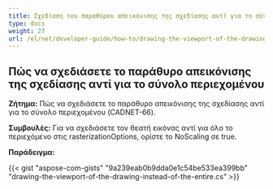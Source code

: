 ```yaml
---
title: Σχεδίαση του παραθύρου απεικόνισης της σχεδίασης αντί για το σύνολο περιεχομένου
type: docs
weight: 27
url: /el/net/developer-guide/how-to/drawing-the-viewport-of-the-drawing-instead-of-the-entire content/ content/
---
```


## **Πώς να σχεδιάσετε το παράθυρο απεικόνισης της σχεδίασης αντί για το σύνολο περιεχομένου**

**Ζήτημα:** Πώς να σχεδιάσετε το παράθυρο απεικόνισης της σχεδίασης αντί για το σύνολο περιεχομένου (CADNET-66).

**Συμβουλές:** Για να σχεδιάσετε τον θεατή εικόνας αντί για όλο το περιεχόμενο στις rasterizationOptions, ορίστε το NoScaling σε true.

**Παράδειγμα:**

{{< gist "aspose-com-gists" "9a239eab0b9dda0e1c54be533ea399bb" "drawing-the-viewport-of-the-drawing-instead-of-the-entire.cs" >}}
